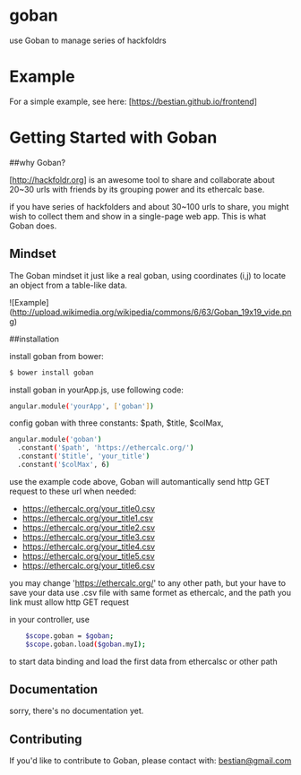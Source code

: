 goban
=====

use Goban to manage series of  hackfoldrs

# Example
For a simple example, see here: [https://bestian.github.io/frontend]


# Getting Started with Goban

##why Goban?

[http://hackfoldr.org] is an awesome tool to share and collaborate about 20~30 urls with friends by its grouping power and its ethercalc base.

if you have series of hackfolders and about 30~100 urls to share, you might wish to collect them and show in a single-page web app. This is what Goban does.

## Mindset

The Goban mindset it just like a real goban, using coordinates (i,j) to locate an object from a table-like data.

![Example] (http://upload.wikimedia.org/wikipedia/commons/6/63/Goban_19x19_vide.png)


##installation

install goban from bower:

```bash
$ bower install goban 
```

install goban in yourApp.js, use following code:


```bash
angular.module('yourApp', ['goban'])

```

config goban with three constants: $path, $title, $colMax,


```bash
angular.module('goban')
  .constant('$path', 'https://ethercalc.org/')
  .constant('$title', 'your_title')
  .constant('$colMax', 6)

```

use the example code above, Goban will automantically send http GET request to these url when needed: 
	
* https://ethercalc.org/your_title0.csv
* https://ethercalc.org/your_title1.csv
* https://ethercalc.org/your_title2.csv
* https://ethercalc.org/your_title3.csv
* https://ethercalc.org/your_title4.csv
* https://ethercalc.org/your_title5.csv
* https://ethercalc.org/your_title6.csv

you may change 'https://ethercalc.org/' to any other path, but your have to save your data use .csv file with same formet as ethercalc, and the path you link must allow http GET request


in your controller, use

```bash
    $scope.goban = $goban;
    $scope.goban.load($goban.myI);
```

to start data binding and load the first data from ethercalsc or other path




## Documentation

sorry, there's no documentation yet.

## Contributing

If you'd like to contribute to Goban, please contact with: bestian@gmail.com
